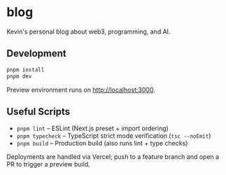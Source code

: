 # blog

Kevin's personal blog about web3, programming, and AI.

## Development

```bash
pnpm install
pnpm dev
```

Preview environment runs on [http://localhost:3000](http://localhost:3000).

## Useful Scripts

- `pnpm lint` – ESLint (Next.js preset + import ordering)
- `pnpm typecheck` – TypeScript strict mode verification (`tsc --noEmit`)
- `pnpm build` – Production build (also runs lint + type checks)

Deployments are handled via Vercel; push to a feature branch and open a PR to trigger a preview build.
